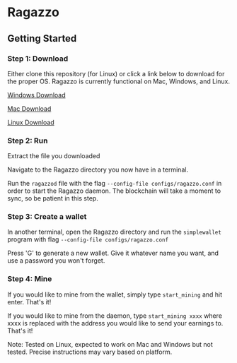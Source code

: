 # Ragazzo

## Getting Started

### Step 1: Download
Either clone this repository (for Linux) or click a link below to download for the proper OS. Ragazzo is currently functional on Mac, Windows, and Linux.

[Windows Download](https://github.com/getRagazzo/ragazzo/raw/master/ragazzo-Windows.zip)

[Mac Download](https://github.com/getRagazzo/ragazzo/raw/master/ragazzo-mac.zip)

[Linux Download](https://github.com/getRagazzo/ragazzo/raw/master/ragazzo-Linux.zip)

### Step 2: Run
Extract the file you downloaded

Navigate to the Ragazzo directory you now have in a terminal.

Run the `ragazzod` file with the flag `--config-file configs/ragazzo.conf` in order to start the Ragazzo daemon. The blockchain will take a moment to sync, so be patient in this step.

### Step 3: Create a wallet
In another terminal, open the Ragazzo directory and run the `simplewallet` program with flag `--config-file configs/ragazzo.conf`

Press 'G' to generate a new wallet. Give it whatever name you want, and use a password you won't forget.

### Step 4: Mine
If you would like to mine from the wallet, simply type `start_mining` and hit enter. That's it!

If you would like to mine from the daemon, type `start_mining xxxx` where xxxx is replaced with the address you would like to send your earnings to. That's it!

Note: Tested on Linux, expected to work on Mac and Windows but not tested. Precise instructions may vary based on platform.
